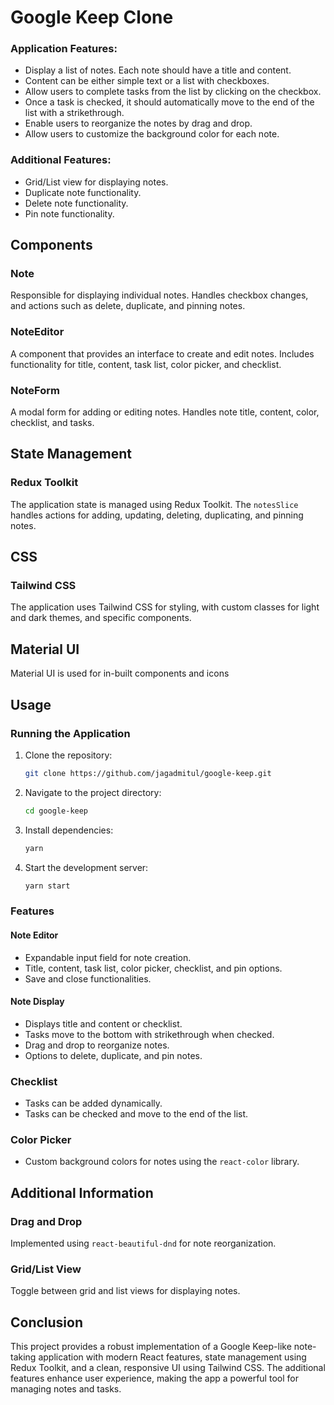 # Google Keep Clone

### Application Features:
- Display a list of notes. Each note should have a title and content.
- Content can be either simple text or a list with checkboxes.
- Allow users to complete tasks from the list by clicking on the checkbox.
- Once a task is checked, it should automatically move to the end of the list with a strikethrough.
- Enable users to reorganize the notes by drag and drop.
- Allow users to customize the background color for each note.

### Additional Features:
- Grid/List view for displaying notes.
- Duplicate note functionality.
- Delete note functionality.
- Pin note functionality.

## Components

### Note
Responsible for displaying individual notes. Handles checkbox changes, and actions such as delete, duplicate, and pinning notes.

### NoteEditor
A component that provides an interface to create and edit notes. Includes functionality for title, content, task list, color picker, and checklist.

### NoteForm
A modal form for adding or editing notes. Handles note title, content, color, checklist, and tasks.

## State Management

### Redux Toolkit
The application state is managed using Redux Toolkit. The `notesSlice` handles actions for adding, updating, deleting, duplicating, and pinning notes.

## CSS

### Tailwind CSS
The application uses Tailwind CSS for styling, with custom classes for light and dark themes, and specific components.

## Material UI
Material UI is used for in-built components and icons

## Usage

### Running the Application
1. Clone the repository:
   ```sh
   git clone https://github.com/jagadmitul/google-keep.git
   ```
2. Navigate to the project directory:
   ```sh
   cd google-keep
   ```
3. Install dependencies:
   ```sh
   yarn
   ```
4. Start the development server:
   ```sh
   yarn start
   ```

### Features

#### Note Editor
- Expandable input field for note creation.
- Title, content, task list, color picker, checklist, and pin options.
- Save and close functionalities.

#### Note Display
- Displays title and content or checklist.
- Tasks move to the bottom with strikethrough when checked.
- Drag and drop to reorganize notes.
- Options to delete, duplicate, and pin notes.

### Checklist
- Tasks can be added dynamically.
- Tasks can be checked and move to the end of the list.

### Color Picker
- Custom background colors for notes using the `react-color` library.

## Additional Information

### Drag and Drop
Implemented using `react-beautiful-dnd` for note reorganization.

### Grid/List View
Toggle between grid and list views for displaying notes.

## Conclusion

This project provides a robust implementation of a Google Keep-like note-taking application with modern React features, state management using Redux Toolkit, and a clean, responsive UI using Tailwind CSS. The additional features enhance user experience, making the app a powerful tool for managing notes and tasks.
